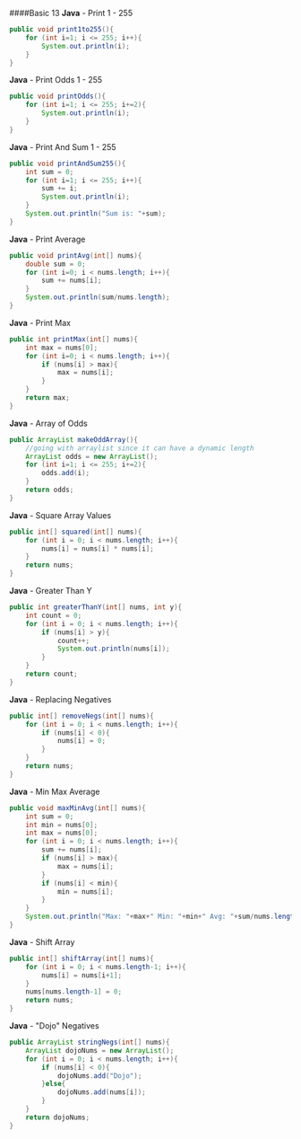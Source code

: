 ####Basic 13
<b>Java</b> - Print 1 - 255
```java
public void print1to255(){
    for (int i=1; i <= 255; i++){
        System.out.println(i);
    }
}
```
<b>Java</b> - Print Odds 1 - 255
```java
public void printOdds(){
    for (int i=1; i <= 255; i+=2){
        System.out.println(i);
    }
}
```
<b>Java</b> - Print And Sum 1 - 255
```java
public void printAndSum255(){
    int sum = 0;
    for (int i=1; i <= 255; i++){
        sum += i;
        System.out.println(i);
    }
    System.out.println("Sum is: "+sum);
}
```
<b>Java</b> - Print Average
```java
public void printAvg(int[] nums){
    double sum = 0;
    for (int i=0; i < nums.length; i++){
        sum += nums[i];
    }
    System.out.println(sum/nums.length);
}
```
<b>Java</b> - Print Max
```java
public int printMax(int[] nums){
    int max = nums[0];
    for (int i=0; i < nums.length; i++){
        if (nums[i] > max){
            max = nums[i];
        }
    }
    return max;
}
```
<b>Java</b> - Array of Odds
```java
public ArrayList makeOddArray(){
    //going with arraylist since it can have a dynamic length
    ArrayList odds = new ArrayList();
    for (int i=1; i <= 255; i+=2){
        odds.add(i);
    }
    return odds;
}
```
<b>Java</b> - Square Array Values
```java
public int[] squared(int[] nums){
    for (int i = 0; i < nums.length; i++){
        nums[i] = nums[i] * nums[i];
    }
    return nums;
}
```
<b>Java</b> - Greater Than Y
```java
public int greaterThanY(int[] nums, int y){
    int count = 0;
    for (int i = 0; i < nums.length; i++){
        if (nums[i] > y){
            count++;
            System.out.println(nums[i]);
        }
    }
    return count;
}
```
<b>Java</b> - Replacing Negatives
```java
public int[] removeNegs(int[] nums){
    for (int i = 0; i < nums.length; i++){
        if (nums[i] < 0){
            nums[i] = 0;
        }
    }
    return nums;
}
```
<b>Java</b> - Min Max Average
```java
public void maxMinAvg(int[] nums){
    int sum = 0;
    int min = nums[0];
    int max = nums[0];
    for (int i = 0; i < nums.length; i++){
        sum += nums[i];
        if (nums[i] > max){
            max = nums[i];
        }
        if (nums[i] < min){
            min = nums[i];
        }
    }
    System.out.println("Max: "+max+" Min: "+min+" Avg: "+sum/nums.length);
}
```
<b>Java</b> - Shift Array
```java
public int[] shiftArray(int[] nums){
    for (int i = 0; i < nums.length-1; i++){
        nums[i] = nums[i+1];
    }
    nums[nums.length-1] = 0;
    return nums;
}
```
<b>Java</b> - "Dojo" Negatives
```java
public ArrayList stringNegs(int[] nums){
    ArrayList dojoNums = new ArrayList();
    for (int i = 0; i < nums.length; i++){
        if (nums[i] < 0){
            dojoNums.add("Dojo");
        }else{
            dojoNums.add(nums[i]);
        }
    }
    return dojoNums;
}
```
